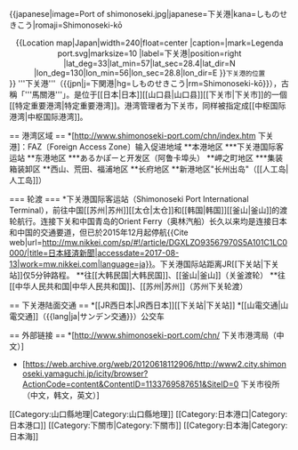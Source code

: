 {{japanese|image=Port of shimonoseki.jpg|japanese=下关港|kana=しものせきこう|romaji=Shimonoseki-kō<center>{{Location map|Japan|width=240|float=center
|caption=|mark=Legenda port.svg|marksize=10
|label=下关港|position=right
|lat_deg=33|lat_min=57|lat_sec=28.4|lat_dir=N
|lon_deg=130|lon_min=56|lon_sec=28.8|lon_dir=E
}}<small>下关港的位置</small></center>
}}
'''下关港'''（{{jpn|j=下関港|hg=しものせきこう|rm=Shimonoseki-kō}}），古稱「'''馬關港'''」。是位于[[日本|日本]][[山口县|山口县]][[下关市|下关市]]的一個[[特定重要港湾|特定重要港湾]]。港湾管理者为下关市，同样被指定成[[中枢国际港湾|中枢国际港湾]]。

== 港湾区域 ==
*[http://www.shimonoseki-port.com/chn/index.htm 下关港]：FAZ〔Foreign Access Zone〕输入促进地域
**本港地区
***下关港国际客运站
**东港地区
***あるかぽーと开发区（阿鲁卡埠头）
**岬之町地区
***集装箱装卸区
**西山、荒田、福浦地区
**长府地区
**新港地区"长州出岛"（[[人工岛|人工岛]]）

=== 轮渡 ===
*下关港国际客运站（Shimonoseki Port International Terminal），前往中国[[苏州|苏州]][[太仓|太仓]]和[[韩国|韩国]][[釜山|釜山]]的渡轮航行。连接下关和中国青岛的Orient Ferry（奥林汽船）长久以来均是连接日本和中国的交通要道，但已於2015年12月起停航<ref>{{Cite web|url=http://mw.nikkei.com/sp/#!/article/DGXLZO93567970S5A101C1LC0000/|title=日本経済新聞|accessdate=2017-08-13|work=mw.nikkei.com|language=ja}}</ref>。下关港国际站距离JR[[下关站|下关站]]仅5分钟路程。
**往[[大韩民国|大韩民国]]、[[釜山|釜山]]（关釜渡轮）
**往[[中华人民共和国|中华人民共和国]]、[[苏州|苏州]]（苏州下关轮渡）

== 下关港陆面交通 ==
*[[JR西日本|JR西日本]][[下关站|下关站]]
*[[山電交通|山電交通]]（{{lang|ja|サンデン交通}}）公交车

== 外部链接 ==
*[http://www.shimonoseki-port.com/chn/ 下关市港湾局（中文）]
* [https://web.archive.org/web/20120618112906/http://www2.city.shimonoseki.yamaguchi.jp/icity/browser?ActionCode=content&ContentID=1133769587651&SiteID=0 下关市役所（中文，韩文，英文）]

[[Category:山口縣地理|Category:山口縣地理]]
[[Category:日本港口|Category:日本港口]]
[[Category:下關市|Category:下關市]]
[[Category:日本海|Category:日本海]]